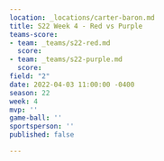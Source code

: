 ```yaml
---
location: _locations/carter-baron.md
title: S22 Week 4 - Red vs Purple
teams-score:
- team: _teams/s22-red.md
  score: 
- team: _teams/s22-purple.md
  score: 
field: "2"
date: 2022-04-03 11:00:00 -0400
season: 22
week: 4
mvp: ''
game-ball: ''
sportsperson: ''
published: false

---
```

